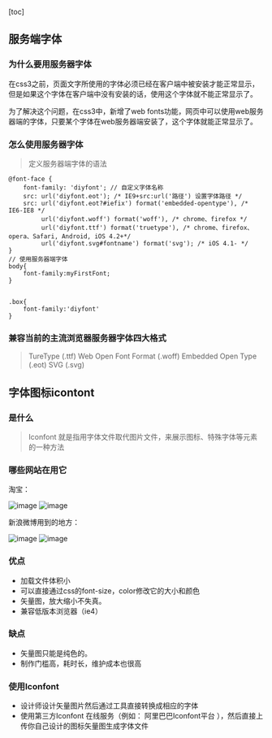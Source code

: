 [toc]

## 服务端字体

### 为什么要用服务器字体

在css3之前，页面文字所使用的字体必须已经在客户端中被安装才能正常显示，但是如果这个字体在客户端中没有安装的话，使用这个字体就不能正常显示了。

为了解决这个问题，在css3中，新增了web fonts功能，网页中可以使用web服务器端的字体，只要某个字体在web服务器端安装了，这个字体就能正常显示了。


### 怎么使用服务器字体
>定义服务器端字体的语法

```
@font-face {
	font-family: 'diyfont'; // 自定义字体名称
	src: url('diyfont.eot'); /* IE9+src:url('路径') 设置字体路径 */   
	src: url('diyfont.eot?#iefix') format('embedded-opentype'), /* IE6-IE8 */
		 url('diyfont.woff') format('woff'), /* chrome、firefox */
		 url('diyfont.ttf') format('truetype'), /* chrome、firefox、opera、Safari, Android, iOS 4.2+*/
		 url('diyfont.svg#fontname') format('svg'); /* iOS 4.1- */
}
// 使用服务器端字体
body{
    font-family:myFirstFont;
}


.box{
	font-family:'diyfont'
}

```


### 兼容当前的主流浏览器服务器字体四大格式
>TureType              (.ttf)
 Web Open Font Format  (.woff)
 Embedded Open Type    (.eot)
 SVG                   (.svg)

## 字体图标icontont

### 是什么
>Iconfont 就是指用字体文件取代图片文件，来展示图标、特殊字体等元素的一种方法

### 哪些网站在用它
淘宝：

![image](https://images2015.cnblogs.com/blog/885995/201602/885995-20160224134748536-1884639931.jpg)
![image](https://images2015.cnblogs.com/blog/885995/201602/885995-20160224134801552-1475584184.jpg)

新浪微博用到的地方：

![image](https://images2015.cnblogs.com/blog/885995/201602/885995-20160224134836958-1312914092.jpg)
![image](https://images2015.cnblogs.com/blog/885995/201602/885995-20160224134848802-193501372.jpg)

### 优点
- 加载文件体积小
- 可以直接通过css的font-size，color修改它的大小和颜色
- 矢量图，放大缩小不失真。
- 兼容低版本浏览器（ie4）

### 缺点
- 矢量图只能是纯色的。
- 制作门槛高，耗时长，维护成本也很高

### 使用Iconfont

- 设计师设计矢量图片然后通过工具直接转换成相应的字体
- 使用第三方Iconfont 在线服务（例如： 阿里巴巴Iconfont平台 ），然后直接上传你自己设计的图标矢量图生成字体文件